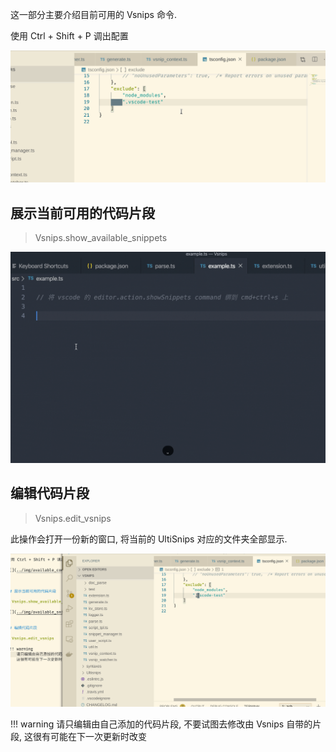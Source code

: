 
这一部分主要介绍目前可用的 Vsnips 命令.

使用 Ctrl + Shift + P 调出配置

![](../img/available_commands.gif)



## 展示当前可用的代码片段

> Vsnips.show_available_snippets

![](../img/available_snips.gif)


## 编辑代码片段

> Vsnips.edit_vsnips

此操作会打开一份新的窗口, 将当前的 UltiSnips 对应的文件夹全部显示.

![](../img/edit_snips.gif)

!!! warning
    请只编辑由自己添加的代码片段, 不要试图去修改由 Vsnips 自带的片段,
    这很有可能在下一次更新时改变
